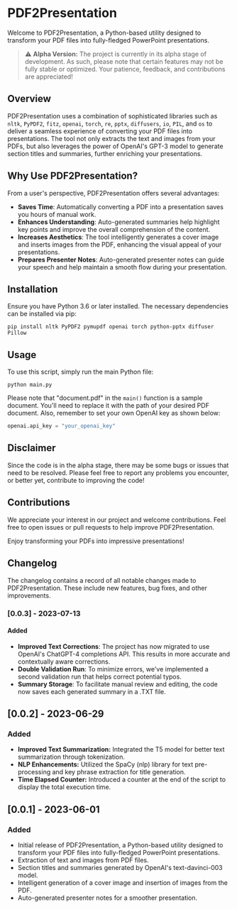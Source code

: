 # PDF2Presentation

Welcome to PDF2Presentation, a Python-based utility designed to transform your PDF files into fully-fledged PowerPoint presentations.

> :warning: **Alpha Version:** The project is currently in its alpha stage of development. As such, please note that certain features may not be fully stable or optimized. Your patience, feedback, and contributions are appreciated!

## Overview

PDF2Presentation uses a combination of sophisticated libraries such as `nltk`, `PyPDF2`, `fitz`, `openai`, `torch`, `re`, `pptx`, `diffusers`, `io`, `PIL`, and `os` to deliver a seamless experience of converting your PDF files into presentations. The tool not only extracts the text and images from your PDFs, but also leverages the power of OpenAI's GPT-3 model to generate section titles and summaries, further enriching your presentations.

## Why Use PDF2Presentation?

From a user's perspective, PDF2Presentation offers several advantages:

- **Saves Time**: Automatically converting a PDF into a presentation saves you hours of manual work.
- **Enhances Understanding**: Auto-generated summaries help highlight key points and improve the overall comprehension of the content.
- **Increases Aesthetics**: The tool intelligently generates a cover image and inserts images from the PDF, enhancing the visual appeal of your presentations.
- **Prepares Presenter Notes**: Auto-generated presenter notes can guide your speech and help maintain a smooth flow during your presentation.
  
## Installation

Ensure you have Python 3.6 or later installed. The necessary dependencies can be installed via pip:

```shell
pip install nltk PyPDF2 pymupdf openai torch python-pptx diffuser Pillow
```

## Usage

To use this script, simply run the main Python file:

```shell
python main.py
```

Please note that "document.pdf" in the `main()` function is a sample document. You'll need to replace it with the path of your desired PDF document. Also, remember to set your own OpenAI key as shown below:

```python
openai.api_key = "your_openai_key"
```

## Disclaimer

Since the code is in the alpha stage, there may be some bugs or issues that need to be resolved. Please feel free to report any problems you encounter, or better yet, contribute to improving the code!

## Contributions

We appreciate your interest in our project and welcome contributions. Feel free to open issues or pull requests to help improve PDF2Presentation.

Enjoy transforming your PDFs into impressive presentations!

## Changelog

The changelog contains a record of all notable changes made to PDF2Presentation. These include new features, bug fixes, and other improvements. 

### [0.0.3] - 2023-07-13
#### Added
- **Improved Text Corrections**: The project has now migrated to use OpenAI's ChatGPT-4 completions API. This results in more accurate and contextually aware corrections.
- **Double Validation Run**: To minimize errors, we've implemented a second validation run that helps correct potential typos.
- **Summary Storage**: To facilitate manual review and editing, the code now saves each generated summary in a .TXT file.

## [0.0.2] - 2023-06-29

### Added
- **Improved Text Summarization:** Integrated the T5 model for better text summarization through tokenization.
- **NLP Enhancements:** Utilized the SpaCy (nlp) library for text pre-processing and key phrase extraction for title generation.
- **Time Elapsed Counter:** Introduced a counter at the end of the script to display the total execution time.

## [0.0.1] - 2023-06-01

### Added
- Initial release of PDF2Presentation, a Python-based utility designed to transform your PDF files into fully-fledged PowerPoint presentations.
- Extraction of text and images from PDF files.
- Section titles and summaries generated by OpenAI's text-davinci-003 model.
- Intelligent generation of a cover image and insertion of images from the PDF.
- Auto-generated presenter notes for a smoother presentation.
